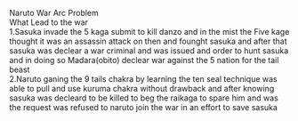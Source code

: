 Naruto War Arc Problem <br/>
                        What Lead to the war<br/> 
1.Sasuka invade the 5 kaga submit to kill danzo and in the mist the Five kage thought it was an assassin attack on then and founght sasuka and after that sasuka was declear a war criminal and was issued and order to hunt sasuka and in doing so Madara(obito) declear war against the 5 nation for the tail beast <br/>
2.Naruto ganing the 9 tails chakra by learning the ten seal technique was able to pull and use kuruma chakra without drawback and after knowing sasuka was decleard to be killed to beg the raikaga to spare him and was the request was refused to naruto join the war in an effort to save sasuka <br/>
